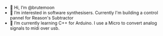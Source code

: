 - 👋 Hi, I’m @brutemoon
- 👀 I’m interested in software synthesisers. Currently I'm building a control pannel for Reason's Subtractor
- 🌱 I’m currently learning C++ for Arduino. I use a Micro to convert analog signals to midi over usb.

<!---
brutemoon/brutemoon is a ✨ special ✨ repository because its `README.md` (this file) appears on your GitHub profile.
You can click the Preview link to take a look at your changes.
--->
